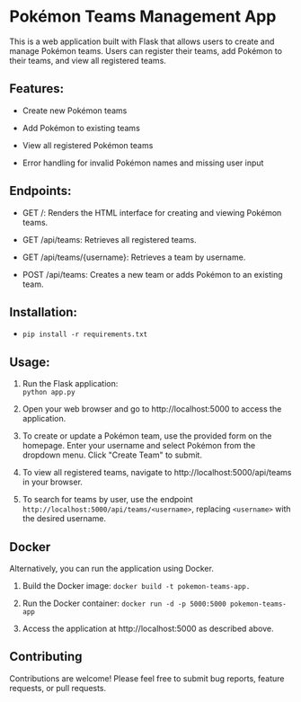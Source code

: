 # Pokémon Teams Management App

This is a web application built with Flask that allows users to create and manage Pokémon teams. Users can register their teams, add Pokémon to their teams, and view all registered teams.

## Features:

- Create new Pokémon teams

- Add Pokémon to existing teams

- View all registered Pokémon teams

- Error handling for invalid Pokémon names and missing user input

## Endpoints:

- GET /: Renders the HTML interface for creating and viewing Pokémon teams.

- GET /api/teams: Retrieves all registered teams.

- GET /api/teams/{username}: Retrieves a team by username.

- POST /api/teams: Creates a new team or adds Pokémon to an existing team.

## Installation:

- ```` pip install -r requirements.txt ````

## Usage:

1. Run the Flask application:   
  ```` python app.py ````

 2. Open your web browser and go to http://localhost:5000 to access the application.

 3. To create or update a Pokémon team, use the provided form on the homepage. Enter your username and select Pokémon from the dropdown menu. Click "Create Team" to submit.

 4. To view all registered teams, navigate to http://localhost:5000/api/teams in your browser.

 5. To search for teams by user, use the endpoint `http://localhost:5000/api/teams/<username>`, replacing `<username>` with the desired username.

## Docker

Alternatively, you can run the application using Docker.

1. Build the Docker image:
   `docker build -t pokemon-teams-app.`

2. Run the Docker container:
   `docker run -d -p 5000:5000 pokemon-teams-app`

3. Access the application at http://localhost:5000 as described above.

## Contributing

Contributions are welcome! Please feel free to submit bug reports, feature requests, or pull requests.


   

   

